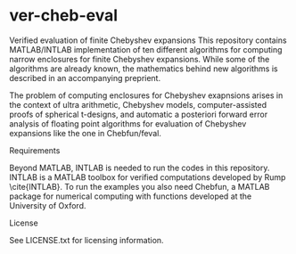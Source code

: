 # ver-cheb-eval
Verified evaluation of finite Chebyshev expansions
This repository contains MATLAB/INTLAB implementation of ten different algorithms for computing narrow enclosures for finite Chebyshev expansions. While some of the algorithms are already known, the mathematics behind new algorithms is described in an accompanying preprient. 

The problem of computing enclosures for Chebyshev exapnsions arises in the context of ultra arithmetic, Chebyshev models, computer-assisted proofs of spherical t-designs, and automatic a posteriori forward error analysis of floating point algorithms for evaluation of Chebyshev expansions like the one in Chebfun/feval. 

Requirements

Beyond MATLAB, INTLAB is needed to run the codes in this repository. INTLAB is a MATLAB toolbox for verified computations developed by Rump \cite{INTLAB}. To run the examples you also need Chebfun, a MATLAB package for numerical computing with functions developed at the University of Oxford.

License

See LICENSE.txt for licensing information.
